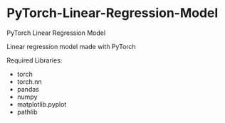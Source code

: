 # PyTorch-Linear-Regression-Model
PyTorch Linear Regression Model

Linear regression model made with PyTorch

Required Libraries:
- torch
- torch.nn
- pandas
- numpy
- matplotlib.pyplot
- pathlib
